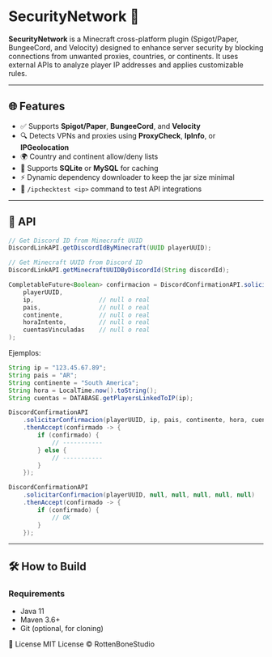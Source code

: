# SecurityNetwork 🔐

**SecurityNetwork** is a Minecraft cross-platform plugin (Spigot/Paper, BungeeCord, and Velocity) designed to enhance server security by blocking connections from unwanted proxies, countries, or continents. It uses external APIs to analyze player IP addresses and applies customizable rules.

---

## 🌐 Features

- ✅ Supports **Spigot/Paper**, **BungeeCord**, and **Velocity**
- 🔍 Detects VPNs and proxies using **ProxyCheck**, **IpInfo**, or **IPGeolocation**
- 🌍 Country and continent allow/deny lists
- 💾 Supports **SQLite** or **MySQL** for caching
- ⚡ Dynamic dependency downloader to keep the jar size minimal
- 🧪 `/ipchecktest <ip>` command to test API integrations

---

## 📁 API
```java
// Get Discord ID from Minecraft UUID
DiscordLinkAPI.getDiscordIdByMinecraft(UUID playerUUID);

// Get Minecraft UUID from Discord ID
DiscordLinkAPI.getMinecraftUUIDByDiscordId(String discordId);
```
```Java
CompletableFuture<Boolean> confirmacion = DiscordConfirmationAPI.solicitarConfirmacion(
    playerUUID,
    ip,                  // null o real
    pais,                // null o real
    continente,          // null o real
    horaIntento,         // null o real
    cuentasVinculadas    // null o real
);
```

Ejemplos:

```Java
String ip = "123.45.67.89";
String pais = "AR";
String continente = "South America";
String hora = LocalTime.now().toString();
String cuentas = DATABASE.getPlayersLinkedToIP(ip);

DiscordConfirmationAPI
    .solicitarConfirmacion(playerUUID, ip, pais, continente, hora, cuentas)
    .thenAccept(confirmado -> {
        if (confirmado) {
            // -----------
        } else {
            // -----------
        }
    });
```
```java
DiscordConfirmationAPI
    .solicitarConfirmacion(playerUUID, null, null, null, null, null)
    .thenAccept(confirmado -> {
        if (confirmado) {
            // OK
        }
    });
```

---

## 🛠 How to Build

### Requirements

- Java 11
- Maven 3.6+
- Git (optional, for cloning)

📜 License
MIT License © RottenBoneStudio
